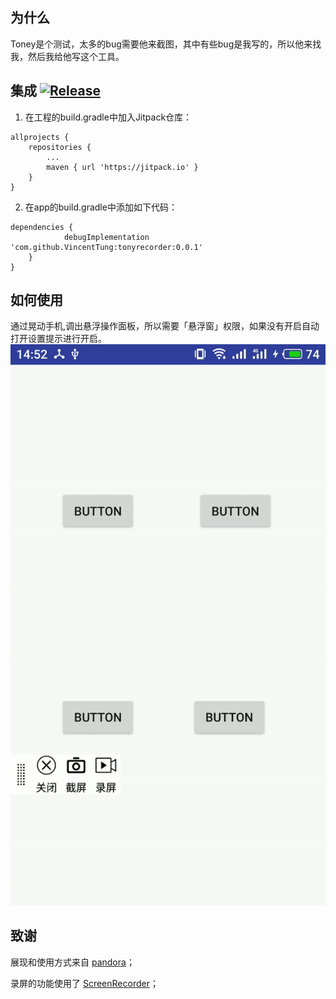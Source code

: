 ## 为什么
Toney是个测试，太多的bug需要他来截图，其中有些bug是我写的，所以他来找我，然后我给他写这个工具。

## 集成 [![Release](https://jitpack.io/v/VincentTung/tonyrecorder.svg)](https://jitpack.io/#whataa/pandora)

1. 在工程的build.gradle中加入Jitpack仓库：
```
allprojects {
    repositories {
        ...
        maven { url 'https://jitpack.io' }
    }
}
```
2. 在app的build.gradle中添加如下代码：
```
dependencies {
	        debugImplementation 'com.github.VincentTung:tonyrecorder:0.0.1'
	}
}
```

## 如何使用

 通过晃动手机,调出悬浮操作面板，所以需要「悬浮窗」权限，如果没有开启自动打开设置提示进行开启。
  ![](https://github.com/VincentTung/tonyrecorder/raw/master/gif/show.gif)
 
## 致谢
 
 展现和使用方式来自  [pandora](https://github.com/whataa/pandora)；
 
 录屏的功能使用了
 [ScreenRecorder](https://github.com/yrom/ScreenRecorder)；
 
